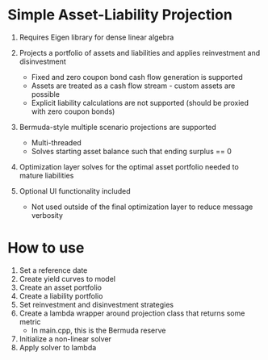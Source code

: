 # Simple Asset-Liability Projection

1. Requires Eigen library for dense linear algebra
   
3. Projects a portfolio of assets and liabilities and applies reinvestment and disinvestment
   * Fixed and zero coupon bond cash flow generation is supported
   * Assets are treated as a cash flow stream - custom assets are possible
   * Explicit liability calculations are not supported (should be proxied with zero coupon bonds)

4. Bermuda-style multiple scenario projections are supported
   * Multi-threaded
   * Solves starting asset balance such that ending surplus == 0
  
5. Optimization layer solves for the optimal asset portfolio needed to mature liabilities
   
6. Optional UI functionality included
   * Not used outside of the final optimization layer to reduce message verbosity

# How to use

1. Set a reference date
2. Create yield curves to model
3. Create an asset portfolio
4. Create a liability portfolio
5. Set reinvestment and disinvestment strategies
6. Create a lambda wrapper around projection class that returns some metric
   * In main.cpp, this is the Bermuda reserve
8. Initialize a non-linear solver
9. Apply solver to lambda 
